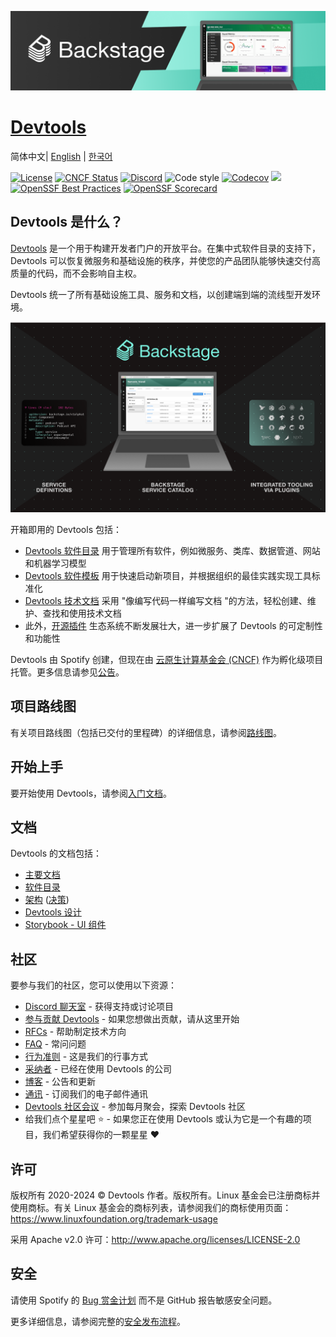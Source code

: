 [![headline](docs/assets/headline.png)](https://devtools.khulnasoft.com/)

# [Devtools](https://devtools.khulnasoft.com)

简体中文\| [English](README.md) \| [한국어](README-ko_kr.md)

[![License](https://img.shields.io/badge/License-Apache%202.0-blue.svg)](https://opensource.org/licenses/Apache-2.0)
[![CNCF Status](https://img.shields.io/badge/cncf%20status-incubation-blue.svg)](https://www.cncf.io/projects)
[![Discord](https://img.shields.io/discord/687207715902193673?logo=discord&label=Discord&color=5865F2&logoColor=white)](https://discord.gg/devtools-687207715902193673)
![Code style](https://img.shields.io/badge/code_style-prettier-ff69b4.svg)
[![Codecov](https://img.shields.io/codecov/c/github/khulnasoft/devtools)](https://codecov.io/gh/khulnasoft/devtools)
[![](https://img.shields.io/github/v/release/khulnasoft/devtools)](https://github.com/khulnasoft/devtools/releases)
[![OpenSSF Best Practices](https://bestpractices.coreinfrastructure.org/projects/7678/badge)](https://bestpractices.coreinfrastructure.org/projects/7678)
[![OpenSSF Scorecard](https://api.securityscorecards.dev/projects/github.com/khulnasoft/devtools/badge)](https://securityscorecards.dev/viewer/?uri=github.com/khulnasoft/devtools)

## Devtools 是什么？

[Devtools](https://devtools.khulnasoft.com/) 是一个用于构建开发者门户的开放平台。在集中式软件目录的支持下，Devtools 可以恢复微服务和基础设施的秩序，并使您的产品团队能够快速交付高质量的代码，而不会影响自主权。

Devtools 统一了所有基础设施工具、服务和文档，以创建端到端的流线型开发环境。

![software-catalog](docs/assets/header.png)

开箱即用的 Devtools 包括：

- [Devtools 软件目录](https://devtools.khulnasoft.com/docs/features/software-catalog/) 用于管理所有软件，例如微服务、类库、数据管道、网站和机器学习模型
- [Devtools 软件模板](https://devtools.khulnasoft.com/docs/features/software-templates/) 用于快速启动新项目，并根据组织的最佳实践实现工具标准化
- [Devtools 技术文档](https://devtools.khulnasoft.com/docs/features/techdocs/) 采用 "像编写代码一样编写文档 "的方法，轻松创建、维护、查找和使用技术文档
- 此外，[开源插件](https://github.com/khulnasoft/devtools/tree/master/plugins) 生态系统不断发展壮大，进一步扩展了 Devtools 的可定制性和功能性

Devtools 由 Spotify 创建，但现在由 [云原生计算基金会 (CNCF)](https://www.cncf.io) 作为孵化级项目托管。更多信息请参见[公告](https://devtools.khulnasoft.com/blog/2022/03/16/devtools-turns-two#out-of-the-sandbox-and-into-incubation)。

## 项目路线图

有关项目路线图（包括已交付的里程碑）的详细信息，请参阅[路线图](https://devtools.khulnasoft.com/docs/overview/roadmap)。

## 开始上手

要开始使用 Devtools，请参阅[入门文档](https://devtools.khulnasoft.com/docs/getting-started)。

## 文档

Devtools 的文档包括：

- [主要文档](https://devtools.khulnasoft.com/docs)
- [软件目录](https://devtools.khulnasoft.com/docs/features/software-catalog/)
- [架构](https://devtools.khulnasoft.com/docs/overview/architecture-overview) ([决策](https://devtools.khulnasoft.com/docs/architecture-decisions/))
- [Devtools 设计](https://devtools.khulnasoft.com/docs/dls/design)
- [Storybook - UI 组件](https://devtools.khulnasoft.com/storybook)

## 社区

要参与我们的社区，您可以使用以下资源：

- [Discord 聊天室](https://discord.gg/devtools-687207715902193673) - 获得支持或讨论项目
- [参与贡献 Devtools](https://github.com/khulnasoft/devtools/blob/master/CONTRIBUTING.md) - 如果您想做出贡献，请从这里开始
- [RFCs](https://github.com/khulnasoft/devtools/labels/rfc) - 帮助制定技术方向
- [FAQ](https://devtools.khulnasoft.com/docs/FAQ) - 常问问题
- [行为准则](CODE_OF_CONDUCT.md) - 这是我们的行事方式
- [采纳者](ADOPTERS.md) - 已经在使用 Devtools 的公司
- [博客](https://devtools.khulnasoft.com/blog/) - 公告和更新
- [通讯](https://spoti.fi/devtoolsnewsletter) - 订阅我们的电子邮件通讯
- [Devtools 社区会议](https://github.com/khulnasoft/community) - 参加每月聚会，探索 Devtools 社区
- 给我们点个星星吧 ⭐️ - 如果您正在使用 Devtools 或认为它是一个有趣的项目，我们希望获得你的一颗星星 ❤️

## 许可

版权所有 2020-2024 © Devtools 作者。版权所有。Linux 基金会已注册商标并使用商标。有关 Linux 基金会的商标列表，请参阅我们的商标使用页面：https://www.linuxfoundation.org/trademark-usage

采用 Apache v2.0 许可：http://www.apache.org/licenses/LICENSE-2.0

## 安全

请使用 Spotify 的 [Bug 赏金计划](https://hackerone.com/spotify) 而不是 GitHub 报告敏感安全问题。

更多详细信息，请参阅完整的[安全发布流程](SECURITY.md)。
